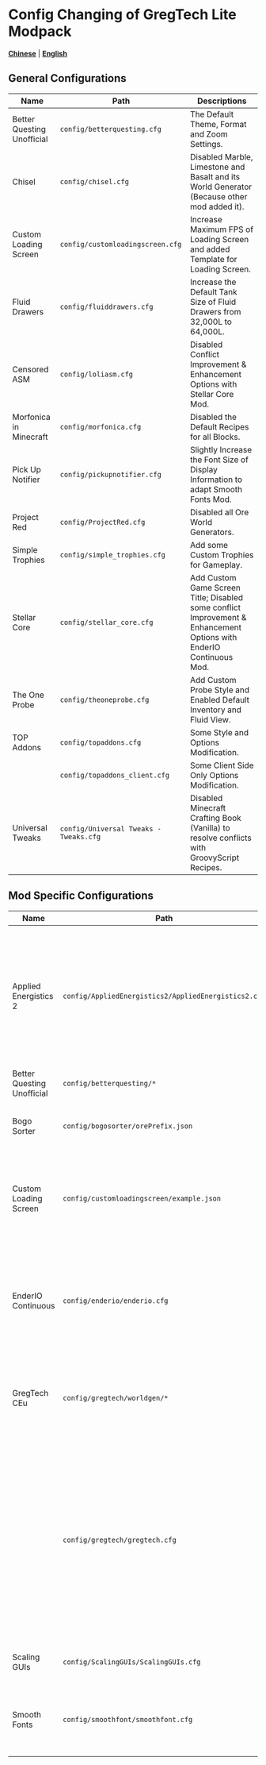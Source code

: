 # Config Changing of GregTech Lite Modpack

[**Chinese**](/docs/i18n/zh_cn/gtlite-modpack-configs.md) | [**English**](/docs/gtlite-modpack-configs.md)

## General Configurations

| Name                       | Path                                   | Descriptions                                                                                                        |
|----------------------------|----------------------------------------|---------------------------------------------------------------------------------------------------------------------|
| Better Questing Unofficial | `config/betterquesting.cfg`            | The Default Theme, Format and Zoom Settings.                                                                        |
| Chisel                     | `config/chisel.cfg`                    | Disabled Marble, Limestone and Basalt and its World Generator (Because other mod added it).                         |
| Custom Loading Screen      | `config/customloadingscreen.cfg`       | Increase Maximum FPS of Loading Screen and added Template for Loading Screen.                                       |
| Fluid Drawers              | `config/fluiddrawers.cfg`              | Increase the Default Tank Size of Fluid Drawers from 32,000L to 64,000L.                                            |
| Censored ASM               | `config/loliasm.cfg`                   | Disabled Conflict Improvement & Enhancement Options with Stellar Core Mod.                                          |
| Morfonica in Minecraft     | `config/morfonica.cfg`                 | Disabled the Default Recipes for all Blocks.                                                                        |
| Pick Up Notifier           | `config/pickupnotifier.cfg`            | Slightly Increase the Font Size of Display Information to adapt Smooth Fonts Mod.                                   |
| Project Red                | `config/ProjectRed.cfg`                | Disabled all Ore World Generators.                                                                                  |
| Simple Trophies            | `config/simple_trophies.cfg`           | Add some Custom Trophies for Gameplay.                                                                              |
| Stellar Core               | `config/stellar_core.cfg`              | Add Custom Game Screen Title; Disabled some conflict Improvement & Enhancement Options with EnderIO Continuous Mod. |
| The One Probe              | `config/theoneprobe.cfg`               | Add Custom Probe Style and Enabled Default Inventory and Fluid View.                                                |
| TOP Addons                 | `config/topaddons.cfg`                 | Some Style and Options Modification.                                                                                |
|                            | `config/topaddons_client.cfg`          | Some Client Side Only Options Modification.                                                                         |
| Universal Tweaks           | `config/Universal Tweaks - Tweaks.cfg` | Disabled Minecraft Crafting Book (Vanilla) to resolve conflicts with GroovyScript Recipes.                          |

## Mod Specific Configurations

| Name                       | Path                                                 | Descriptions                                                                                                                                                                            |
|----------------------------|------------------------------------------------------|-----------------------------------------------------------------------------------------------------------------------------------------------------------------------------------------|
| Applied Energistics 2      | `config/AppliedEnergistics2/AppliedEnergistics2.cfg` | Disabled Channel, All Machines (We added new GroovyScript Recipes with GregTech Machines), Floor, Ender Pearl Dust and some unnecessary Materials.                                      |
| Better Questing Unofficial | `config/betterquesting/*`                            | All Quest Lines and Quest Texts.                                                                                                                                                        |
| Bogo Sorter                | `config/bogosorter/orePrefix.json`                   | The Ore Prefixes Supported for Bogo Sorter.                                                                                                                                             |
| Custom Loading Screen      | `config/customloadingscreen/example.json`            | The Default Template for the Loading Screen (Resource Supported by Resource Loader Mod).                                                                                                |
| EnderIO Continuous         | `config/enderio/enderio.cfg`                         | Disabled Bedrock Dust In-World Crafting and all XML Recipes Loading (instead with GroovyScript Recipes).                                                                                |
| GregTech CEu               | `config/gregtech/worldgen/*`                         | Supported new Ore Vein and Virtual Fluid Vein from GregTech Lite Core Mod.                                                                                                              |
|                            | `config/gregtech/gregtech.cfg`                       | Increase Nano Saber Damage; Disabled some Hardcore Recipes and Machine Explosion; Enabled High-Tier Contents and High-Tier Solar Panels; Increase the Ore Vein Default Generate Number. |
| Scaling GUIs               | `config/ScalingGUIs/ScalingGUIs.cfg`                 | Supported Default GUI Scale Settings.                                                                                                                                                   |
| Smooth Fonts               | `config/smoothfont/smoothfont.cfg`                   | Supported Custom Fonts (Loaded from External Folder).                                                                                                                                   |
